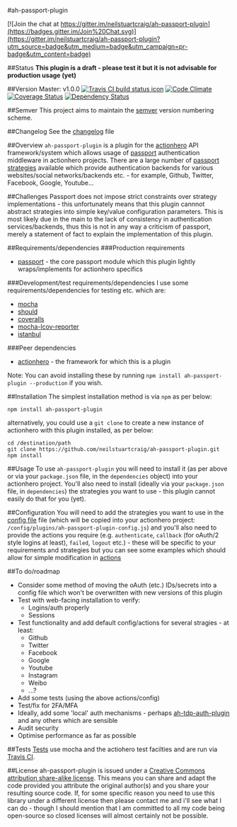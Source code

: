 #ah-passport-plugin

[![Join the chat at https://gitter.im/neilstuartcraig/ah-passport-plugin](https://badges.gitter.im/Join%20Chat.svg)](https://gitter.im/neilstuartcraig/ah-passport-plugin?utm_source=badge&utm_medium=badge&utm_campaign=pr-badge&utm_content=badge)

##Status
**This plugin is a draft - please test it but it is not advisable for production usage (yet)**

##Version
Master: v1.0.0
[![Travis CI build status icon](https://api.travis-ci.org/neilstuartcraig/ah-passport-plugin.svg)](https://travis-ci.org/neilstuartcraig/ah-passport-plugin) 
[![Code Climate](https://codeclimate.com/github/neilstuartcraig/ah-passport-plugin/badges/gpa.svg)](https://codeclimate.com/github/neilstuartcraig/ah-passport-plugin)
[![Coverage Status](https://coveralls.io/repos/neilstuartcraig/ah-passport-plugin/badge.png?branch=master)](https://coveralls.io/r/neilstuartcraig/ah-passport-plugin) 
[![Dependency Status](https://gemnasium.com/neilstuartcraig/ah-passport-plugin.svg)](https://gemnasium.com/neilstuartcraig/ah-passport-plugin)  

##Semver
This project aims to maintain the [semver](http://semver.org/) version numbering scheme.

##Changelog
See the [changelog](./changelog.md) file

##Overview
`ah-passport-plugin` is a plugin for the [actionhero](http://actionherojs.com) API framework/system which allows usage of [passport](http://passportjs.org/) authentication middleware in actionhero projects. There are a large number of [passport strategies](http://passportjs.org/guide/providers/) available which provide authentication backends for various websites/social networks/backends etc. - for example, Github, Twitter, Facebook, Google, Youtube...

##Challenges
Passport does not impose strict constraints over strategy implementations - this unfortunately means that this plugin cannnot abstract strategies into simple key/value configuration parameters. This is most likely due in the main to the lack of consistency in authentication services/backends, thus this is not in any way a criticism of passport, merely a statement of fact to explain the implementation of this plugin.

##Requirements/dependencies
###Production requirements
* [passport](http://passportjs.org) - the core passport module which this plugin lightly wraps/implements for actionhero specifics

###Development/test requirements/dependencies
I use some requirements/dependencies for testing etc. which are:

* [mocha](https://github.com/mochajs/mocha)  
* [should](https://github.com/shouldjs/should.js)
* [coveralls](https://github.com/cainus/node-coveralls)
* [mocha-lcov-reporter](https://github.com/StevenLooman/mocha-lcov-reporter)
* [istanbul](https://github.com/gotwarlost/istanbul)

###Peer dependencies
* [actionhero](http://www.actionherojs.com/) - the framework for which this is a plugin

Note: You can avoid installing these by running `npm install ah-passport-plugin --production` if you wish. 

##Installation
The simplest installation method is via `npm` as per below:

```shell
npm install ah-passport-plugin
```

alternatively, you could use a `git clone` to create a new instance of actionhero with this plugin installed, as per below:

```shell
cd /destination/path
git clone https://github.com/neilstuartcraig/ah-passport-plugin.git
npm install
```

##Usage
To use `ah-passport-plugin` you will need to install it (as per above or via your `package.json` file, in the `dependencies` object) into your actionhero project. You'll also need to install (ideally via your `package.json` file, in `dependencies`) the strategies you want to use - this plugin cannot easily do that for you (yet).

##Configuration
You will need to add the strategies you want to use in the [config file](./config/ah-passport-plugin-config.js) file (which will be copied into your actionhero project: `/config/plugins/ah-passport-plugin-config.js`) and you'll also need to provide the actions you require (e.g. `authenticate`, `callback` (for oAuth/2 style logins at least), `failed`, `logout` etc.) - these will be specific to your requirements and strategies but you can see some examples which should allow for simple modification in [actions](./actions)

##To do/roadmap
* Consider some method of moving the oAuth (etc.) IDs/secrets into a config file which won't be overwritten with new versions of this plugin
* Test with web-facing installation to verify:
    * Logins/auth properly
    * Sessions
* Test functionality and add default config/actions for several stragies - at least:
    * Github
    * Twitter
    * Facebook
    * Google
    * Youtube
    * Instagram
    * Weibo
    * ...?
* Add some tests (using the above actions/config)
* Test/fix for 2FA/MFA 
* Ideally, add some 'local' auth mechanisms - perhaps [ah-tdp-auth-plugin](https://github.com/neilstuartcraig/TDPAHAuthPlugin) and any others which are sensible
* Audit security
* Optimise performance as far as possible

##Tests
[Tests](./test) use mocha and the actiohero test facilties and are run via [Travis CI](https://travis-ci.org/). 

##License
ah-passport-plugin is issued under a [Creative Commons attribution share-alike license](http://creativecommons.org/licenses/by-sa/4.0/deed.en_GB).
This means you can share and adapt the code provided you attribute the original author(s) and you share your resulting source code. If, for some specific reason you need to use this library under a different license then please contact me and i'll see what I can do - though I should mention that I am committed to all my code being open-source so closed licenses will almost certainly not be possible.
